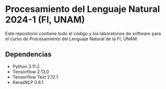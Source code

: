 # Procesamiento del Lenguaje Natural 2024-1 (FI, UNAM)

Este repositorio contiene todo el código y los laboratorios de software para el curso de Procesamiento del Lenguaje Natural de la FI, UNAM.

## Dependencias
- Python 3.11.2
- Tensorflow 2.13.0
- Tensorflow Text 2.12.1
- KerasNLP 0.6.1